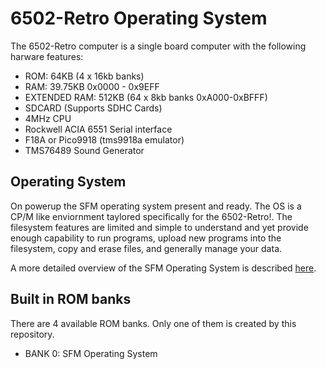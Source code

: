 # 6502-Retro Operating System

The 6502-Retro computer is a single board computer with the following harware features:

- ROM: 64KB (4 x 16kb banks)
- RAM: 39.75KB 0x0000 - 0x9EFF
- EXTENDED RAM: 512KB (64 x 8kb banks 0xA000-0xBFFF)
- SDCARD (Supports SDHC Cards)
- 4MHz CPU
- Rockwell ACIA 6551 Serial interface
- F18A or Pico9918 (tms9918a emulator)
- TMS76489 Sound Generator

## Operating System

On powerup the SFM operating system present and ready.  The OS is a CP/M like
enviornment taylored specifically for the 6502-Retro!.  The filesystem features
are limited and simple to understand and yet provide enough capability to run
programs, upload new programs into the filesystem, copy and erase files, and
generally manage your data.

A more detailed overview of the SFM Operating System is described
[here](./docs/6502-RETRO-SFM-UG.md).

## Built in ROM banks

There are 4 available ROM banks.  Only one of them is created by this repository.

- BANK 0: SFM Operating System
